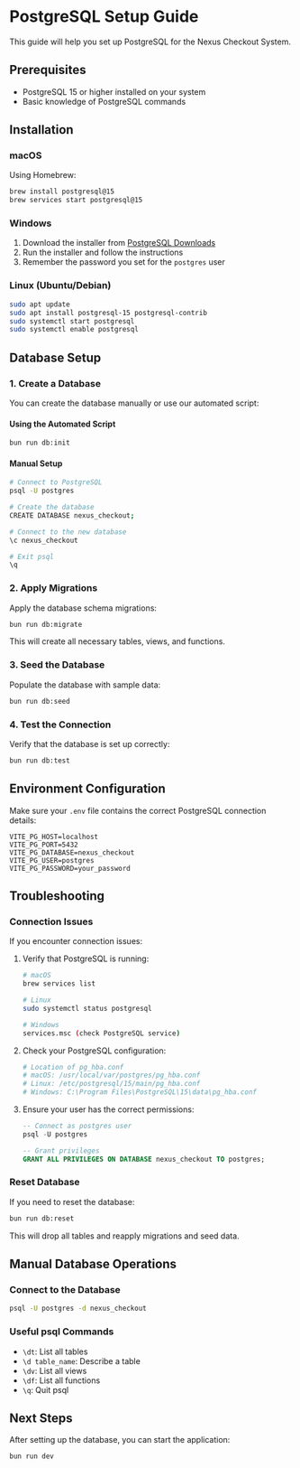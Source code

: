 # PostgreSQL Setup Guide

This guide will help you set up PostgreSQL for the Nexus Checkout System.

## Prerequisites

- PostgreSQL 15 or higher installed on your system
- Basic knowledge of PostgreSQL commands

## Installation

### macOS

Using Homebrew:

```sh
brew install postgresql@15
brew services start postgresql@15
```

### Windows

1. Download the installer from [PostgreSQL Downloads](https://www.postgresql.org/download/windows/)
2. Run the installer and follow the instructions
3. Remember the password you set for the `postgres` user

### Linux (Ubuntu/Debian)

```sh
sudo apt update
sudo apt install postgresql-15 postgresql-contrib
sudo systemctl start postgresql
sudo systemctl enable postgresql
```

## Database Setup

### 1. Create a Database

You can create the database manually or use our automated script:

#### Using the Automated Script

```sh
bun run db:init
```

#### Manual Setup

```sh
# Connect to PostgreSQL
psql -U postgres

# Create the database
CREATE DATABASE nexus_checkout;

# Connect to the new database
\c nexus_checkout

# Exit psql
\q
```

### 2. Apply Migrations

Apply the database schema migrations:

```sh
bun run db:migrate
```

This will create all necessary tables, views, and functions.

### 3. Seed the Database

Populate the database with sample data:

```sh
bun run db:seed
```

### 4. Test the Connection

Verify that the database is set up correctly:

```sh
bun run db:test
```

## Environment Configuration

Make sure your `.env` file contains the correct PostgreSQL connection details:

```
VITE_PG_HOST=localhost
VITE_PG_PORT=5432
VITE_PG_DATABASE=nexus_checkout
VITE_PG_USER=postgres
VITE_PG_PASSWORD=your_password
```

## Troubleshooting

### Connection Issues

If you encounter connection issues:

1. Verify that PostgreSQL is running:
   ```sh
   # macOS
   brew services list
   
   # Linux
   sudo systemctl status postgresql
   
   # Windows
   services.msc (check PostgreSQL service)
   ```

2. Check your PostgreSQL configuration:
   ```sh
   # Location of pg_hba.conf
   # macOS: /usr/local/var/postgres/pg_hba.conf
   # Linux: /etc/postgresql/15/main/pg_hba.conf
   # Windows: C:\Program Files\PostgreSQL\15\data\pg_hba.conf
   ```

3. Ensure your user has the correct permissions:
   ```sql
   -- Connect as postgres user
   psql -U postgres
   
   -- Grant privileges
   GRANT ALL PRIVILEGES ON DATABASE nexus_checkout TO postgres;
   ```

### Reset Database

If you need to reset the database:

```sh
bun run db:reset
```

This will drop all tables and reapply migrations and seed data.

## Manual Database Operations

### Connect to the Database

```sh
psql -U postgres -d nexus_checkout
```

### Useful psql Commands

- `\dt`: List all tables
- `\d table_name`: Describe a table
- `\dv`: List all views
- `\df`: List all functions
- `\q`: Quit psql

## Next Steps

After setting up the database, you can start the application:

```sh
bun run dev
```
